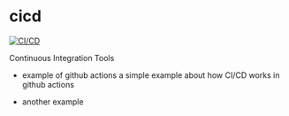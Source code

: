 # cicd

[![CI/CD](https://github.com/CI-CD-Team/cicd/actions/workflows/main.yml/badge.svg?branch=main)](https://github.com/CI-CD-Team/cicd/actions/workflows/main.yml)

Continuous Integration Tools

- example of github actions
  a simple example about how CI/CD works in github actions

- another example